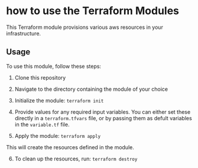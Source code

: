 # how to use the Terraform Modules

This Terraform module provisions various aws resources in your infrastructure.

## Usage

To use this module, follow these steps:

1. Clone this repository


2. Navigate to the directory containing the module of your choice


3. Initialize the module: `terraform init`


4. Provide values for any required input variables. You can either set these directly in a `terraform.tfvars` file, or by passing them as defult variables in the `variable.tf` file.

5. Apply the module: `terraform apply`


This will create the resources defined in the module.

6. To clean up the resources, run: `terraform destroy`
